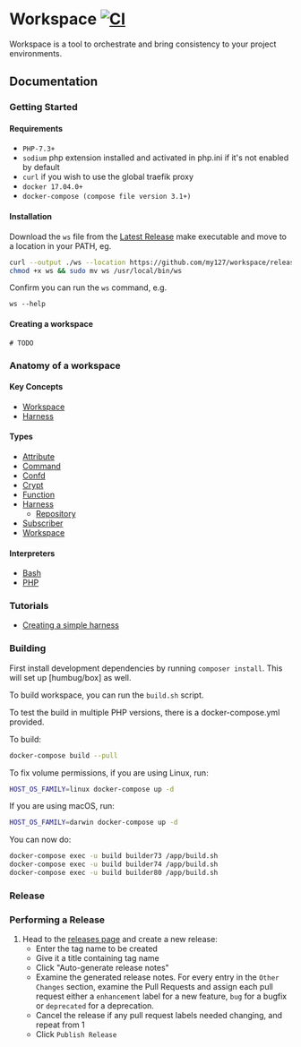 # Workspace [![CI](https://github.com/my127/workspace/actions/workflows/ci.yml/badge.svg)](https://github.com/my127/workspace/actions/workflows/ci.yml)

Workspace is a tool to orchestrate and bring consistency to your project environments.

## Documentation

### Getting Started
#### Requirements
 - `PHP-7.3+`
 - `sodium` php extension installed and activated in php.ini if it's not enabled by default
 - `curl` if you wish to use the global traefik proxy
 - `docker 17.04.0+`
 - `docker-compose (compose file version 3.1+)`

#### Installation

Download the `ws` file from the [Latest Release](https://github.com/my127/workspace/releases/latest) make executable and move to a location in your PATH, eg.
```bash
curl --output ./ws --location https://github.com/my127/workspace/releases/download/0.1.3/ws
chmod +x ws && sudo mv ws /usr/local/bin/ws
```

Confirm you can run the `ws` command, e.g.
```
ws --help
```

#### Creating a workspace
```
# TODO
```

### Anatomy of a workspace

#### Key Concepts
 - [Workspace](docs/concepts/workspace.md)
 - [Harness](docs/concepts/harness.md)

#### Types

 - [Attribute](docs/types/attribute.md)
 - [Command](docs/types/command.md)
 - [Confd](docs/types/confd.md)
 - [Crypt](docs/types/crypt.md)
 - [Function](docs/types/function.md)
 - [Harness](docs/types/harness.md)
   - [Repository](docs/types/harness-repository.md)
 - [Subscriber](docs/types/subscriber.md)
 - [Workspace](docs/types/workspace.md)

#### Interpreters

 - [Bash](docs/interpreters/bash.md)
 - [PHP](docs/interpreters/php.md)

### Tutorials

 - [Creating a simple harness](docs/tutorials/create-harness.md)

### Building

First install development dependencies by running `composer install`. This will set up [humbug/box] as well.

To build workspace, you can run the `build.sh` script.

To test the build in multiple PHP versions, there is a docker-compose.yml provided.

To build:
```bash
docker-compose build --pull
```
To fix volume permissions, if you are using Linux, run:
```bash
HOST_OS_FAMILY=linux docker-compose up -d
```
If you are using macOS, run:
```bash
HOST_OS_FAMILY=darwin docker-compose up -d
```

You can now do:
```bash
docker-compose exec -u build builder73 /app/build.sh
docker-compose exec -u build builder74 /app/build.sh
docker-compose exec -u build builder80 /app/build.sh
```

### Release

### Performing a Release

1. Head to the [releases page] and create a new release:
    * Enter the tag name to be created
    * Give it a title containing tag name
    * Click "Auto-generate release notes"
    * Examine the generated release notes. For every entry in the `Other Changes` section,
      examine the Pull Requests and assign each pull request either a `enhancement` label
      for a new feature, `bug` for a bugfix or `deprecated` for 
      a deprecation.
    * Cancel the release if any pull request labels needed changing, and repeat from 1
    * Click `Publish Release`

[releases page]: https://github.com/my127/workspace/releases
